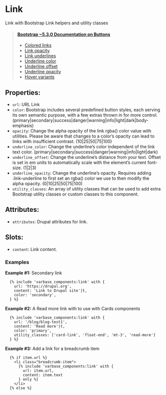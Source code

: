 # Link

Link with Bootstrap Link helpers and utility classes

> #### [Bootstrap ~5.3.0 Documentation on Buttons](https://getbootstrap.com/docs/5.3/utilities/link/)
> * [Colored links](https://getbootstrap.com/docs/5.3/helpers/colored-links/)
> * [Link opacity](https://getbootstrap.com/docs/5.3/utilities/link/#link-opacity)
> * [Link underlines](https://getbootstrap.com/docs/5.3/utilities/link/#link-underlines)
> * [Underline color](https://getbootstrap.com/docs/5.3/utilities/link/#underline-color)
> * [Underline offset](https://getbootstrap.com/docs/5.3/utilities/link/#underline-offset)
> * [Underline opacity](https://getbootstrap.com/docs/5.3/utilities/link/#underline-opacity)
> * [Hover variants](https://getbootstrap.com/docs/5.3/utilities/link/#hover-variants)

## Properties:
* `url`: URL Link
* `color`: Bootstrap includes several predefined button styles, each serving its own
          semantic purpose, with a few extras thrown in for more control.
          (primary|secondary|success|danger|warning|info|light|dark|body-emphasis)
* `opacity`: Change the alpha opacity of the link rgba() color value with utilities.
            Please be aware that changes to a color’s opacity can lead to links with
            insufficient contrast.
            (10|25|50|75|100)
* `underline_color`: Change the underline’s color independent of the link text color.
                    (primary|secondary|success|danger|warning|info|light|dark)
* `underline_offset`: Change the underline’s distance from your text. Offset is set in em
                     units to automatically scale with the element’s current font-size.
                     (1|2|3)
* `underline_opacity`: Change the underline’s opacity. Requires adding .link-underline to
                      first set an rgba() color we use to then modify the alpha opacity.
                      (0|10|25|50|75|100)
* `utility_classes`: An array of utility classes that can
                    be used to add extra Bootstrap utility classes or custom
                    classes to this component.

## Attributes:
* `attributes`: Drupal attributes for link.

## Slots:
* `content`: Link content.

### Examples
**Example #1:** Secondary link
```
  {% include 'varbase_components:link' with {
    url: 'https://drupal.org',
    content: 'Link to Drupal site'|t,
    color: 'secondary',
  } %}
```

**Example #2:** A Read more link with to use with Cards components
```
  {% include 'varbase_components:link' with {
    url: '/blog/blog-test1',
    content: 'Read more'|t,
    color: 'primary',
    utility_classes: ['card-link', 'float-end', 'mt-3', 'read-more']
  } %}
```

**Example #3:** Add a link for a breadcrumb item
```
  {% if item.url %}
    <li class="breadcrumb-item">
      {% include 'varbase_components:link' with {
        url: item.url,
        content: item.text
      } only %}
    </li>
  {% else %}
```
